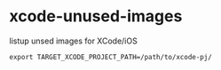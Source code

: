 xcode-unused-images
===================

listup unsed images for XCode/iOS

```
export TARGET_XCODE_PROJECT_PATH=/path/to/xcode-pj/
```
